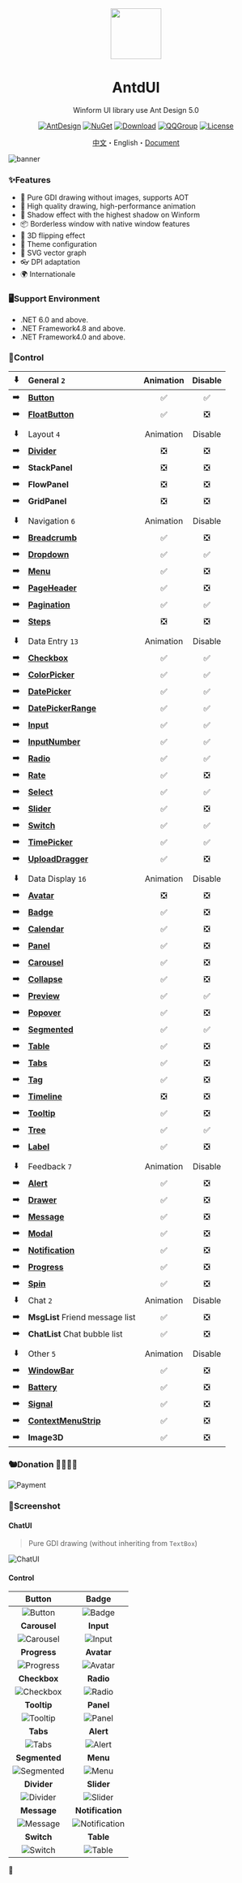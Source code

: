 <div align="center">

<img height="100" src="src/logo.png">

<h1>AntdUI</h1>

Winform UI library use Ant Design 5.0

[![AntDesign](https://img.shields.io/badge/AntDesign%20-5.0-1677ff?style=for-the-badge&logo=antdesign)](https://ant-design.antgroup.com/components/overview-cn)
[![NuGet](https://img.shields.io/nuget/v/AntdUI.svg?style=for-the-badge&label=AntdUI&logo=nuget)](https://www.nuget.org/packages/AntdUI)
[![Download](https://img.shields.io/nuget/dt/antdui?style=for-the-badge)](https://www.nuget.org/packages/AntdUI)
[![QQGroup](https://img.shields.io/badge/QQ%20Group-328884096-f74658?style=for-the-badge&logo=tencentqq)](https://qm.qq.com/cgi-bin/qm/qr?k=ZfuHy4LqYC57DYTWAUWkQD9EjdVfvx3y&jump_from=webapi&authKey=4sAgZN0XlFHx+4MW9PdkiGgg435QfKcQdu5lKi1Fp4PP0O+DL6NaKAcV8ybCLM97)
[![License](https://img.shields.io/badge/license-Apache%202.0-4EB1BA.svg?style=for-the-badge)](http://www.apache.org/licenses/LICENSE-2.0)

[中文](README.md)・English・[Document](https://gitee.com/antdui/AntdUI/wikis)

</div>

![banner](screenshot/Pre/banner-en.png?raw=true)

### ✨Features

- 🌈 Pure GDI drawing without images, supports AOT
- 🎨 High quality drawing, high-performance animation
- 🚀 Shadow effect with the highest shadow on Winform
- 📦 Borderless window with native window features
- 💎 3D flipping effect
- 👚 Theme configuration
- 🦜 SVG vector graph
- 👓 DPI adaptation
- 🌍 Internationale

### 🖥Support Environment

- .NET 6.0 and above.
- .NET Framework4.8 and above.
- .NET Framework4.0 and above.

### 🌴Control

⬇️| General `2` | Animation | Disable |
:---:|:--|:--:|:--:|
➡️| [**Button**](https://gitee.com/antdui/AntdUI/wikis/控件/Button) | ✅ | ✅ |
➡️| [**FloatButton**](https://gitee.com/antdui/AntdUI/wikis/控件/FloatButton) | ✅ | ❎ |
||||
⬇️| Layout `4` | Animation | Disable |
➡️| [**Divider**](https://gitee.com/antdui/AntdUI/wikis/控件/Divider) | ❎ | ❎ |
➡️| **StackPanel** | ❎ | ❎ |
➡️| **FlowPanel** | ❎ | ❎ |
➡️| **GridPanel** | ❎ | ❎ |
||||
⬇️| Navigation `6` | Animation | Disable |
➡️| [**Breadcrumb**](https://gitee.com/antdui/AntdUI/wikis/控件/Breadcrumb) | ✅ | ❎ |
➡️| [**Dropdown**](https://gitee.com/antdui/AntdUI/wikis/控件/Dropdown) | ✅ | ✅ |
➡️| [**Menu**](https://gitee.com/antdui/AntdUI/wikis/控件/Menu) | ✅ | ❎ |
➡️| [**PageHeader**](https://gitee.com/antdui/AntdUI/wikis/控件/PageHeader) | ✅ | ❎ |
➡️| [**Pagination**](https://gitee.com/antdui/AntdUI/wikis/控件/Pagination) | ✅ | ✅ |
➡️| [**Steps**](https://gitee.com/antdui/AntdUI/wikis/控件/Steps) | ❎ | ❎ |
||||
⬇️| Data Entry `13` | Animation | Disable |
➡️| [**Checkbox**](https://gitee.com/antdui/AntdUI/wikis/控件/Checkbox) | ✅ | ✅ |
➡️| [**ColorPicker**](https://gitee.com/antdui/AntdUI/wikis/控件/ColorPicker) | ✅ | ✅ |
➡️| [**DatePicker**](https://gitee.com/antdui/AntdUI/wikis/控件/DatePicker) | ✅ | ✅ |
➡️| [**DatePickerRange**](https://gitee.com/antdui/AntdUI/wikis/控件/DatePicker#DatePickerRange) | ✅ | ✅ |
➡️| [**Input**](https://gitee.com/antdui/AntdUI/wikis/控件/Input) | ✅ | ✅ |
➡️| [**InputNumber**](https://gitee.com/antdui/AntdUI/wikis/控件/Input#InputNumber) | ✅ | ✅ |
➡️| [**Radio**](https://gitee.com/antdui/AntdUI/wikis/控件/Radio) | ✅ | ✅ |
➡️| [**Rate**](https://gitee.com/antdui/AntdUI/wikis/控件/Rate) | ✅ | ❎ |
➡️| [**Select**](https://gitee.com/antdui/AntdUI/wikis/控件/Select) | ✅ | ✅ |
➡️| [**Slider**](https://gitee.com/antdui/AntdUI/wikis/控件/Slider) | ✅ | ❎ |
➡️| [**Switch**](https://gitee.com/antdui/AntdUI/wikis/控件/Switch) | ✅ | ✅ |
➡️| [**TimePicker**](https://gitee.com/antdui/AntdUI/wikis/控件/TimePicker) | ✅ | ✅ |
➡️| [**UploadDragger**](https://gitee.com/antdui/AntdUI/wikis/控件/UploadDragger) | ✅ | ❎ |
||||
⬇️| Data Display `16` | Animation | Disable |
➡️| [**Avatar**](https://gitee.com/antdui/AntdUI/wikis/控件/Avatar) | ❎ | ❎ |
➡️| [**Badge**](https://gitee.com/antdui/AntdUI/wikis/控件/Badge) | ✅ | ❎ |
➡️| [**Calendar**](https://gitee.com/antdui/AntdUI/wikis/控件/Calendar) | ✅ | ❎ |
➡️| [**Panel**](https://gitee.com/antdui/AntdUI/wikis/控件/Panel) | ✅ | ❎ |
➡️| [**Carousel**](https://gitee.com/antdui/AntdUI/wikis/控件/Carousel) | ✅ | ❎ |
➡️| [**Collapse**](https://gitee.com/antdui/AntdUI/wikis/控件/Collapse) | ✅ | ❎ |
➡️| [**Preview**](https://gitee.com/antdui/AntdUI/wikis/控件/Preview) | ✅ | ✅ |
➡️| [**Popover**](https://gitee.com/antdui/AntdUI/wikis/控件/Popover) | ✅ | ❎ |
➡️| [**Segmented**](https://gitee.com/antdui/AntdUI/wikis/控件/Segmented) | ✅ | ✅ |
➡️| [**Table**](https://gitee.com/antdui/AntdUI/wikis/控件/Table) | ✅ | ❎ |
➡️| [**Tabs**](https://gitee.com/antdui/AntdUI/wikis/控件/Tabs) | ✅ | ❎ |
➡️| [**Tag**](https://gitee.com/antdui/AntdUI/wikis/控件/Tag) | ✅ | ❎ |
➡️| [**Timeline**](https://gitee.com/antdui/AntdUI/wikis/控件/Timeline) | ❎ | ❎ |
➡️| [**Tooltip**](https://gitee.com/antdui/AntdUI/wikis/控件/Tooltip) | ✅ | ❎ |
➡️| [**Tree**](https://gitee.com/antdui/AntdUI/wikis/控件/Tree) | ✅ | ✅ |
➡️| [**Label**](https://gitee.com/antdui/AntdUI/wikis/控件/Label) | ✅ | ❎ |
||||
⬇️| Feedback `7` | Animation | Disable |
➡️| [**Alert**](https://gitee.com/antdui/AntdUI/wikis/控件/Alert) | ✅ | ❎ |
➡️| [**Drawer**](https://gitee.com/antdui/AntdUI/wikis/控件/Drawer) | ✅ | ❎ |
➡️| [**Message**](https://gitee.com/antdui/AntdUI/wikis/控件/Message) | ✅ | ❎ |
➡️| [**Modal**](https://gitee.com/antdui/AntdUI/wikis/控件/Modal) | ✅ | ❎ |
➡️| [**Notification**](https://gitee.com/antdui/AntdUI/wikis/控件/Notification) | ✅ | ❎ |
➡️| [**Progress**](https://gitee.com/antdui/AntdUI/wikis/控件/Progress) | ✅ | ❎ |
➡️| [**Spin**](https://gitee.com/antdui/AntdUI/wikis/控件/Spin) | ✅ | ❎ |
⬇️| Chat `2` | Animation | Disable |
➡️| **MsgList** Friend message list | ✅ | ❎ |
➡️| **ChatList** Chat bubble list | ✅ | ❎ |
||||
⬇️| Other `5` | Animation | Disable |
➡️| [**WindowBar**](https://gitee.com/antdui/AntdUI/wikis/控件/WindowBar) | ✅ | ❎ |
➡️| [**Battery**](https://gitee.com/antdui/AntdUI/wikis/控件/Battery) | ✅ | ❎ |
➡️| [**Signal**](https://gitee.com/antdui/AntdUI/wikis/控件/Signal) | ✅ | ❎ |
➡️| [**ContextMenuStrip**](https://gitee.com/antdui/AntdUI/wikis/控件/ContextMenuStrip) | ✅ | ❎ |
➡️| **Image3D** | ✅ | ❎ |

### 🐿️Donation 🥣💲🐖👚
![Payment](screenshot/Pre/Payment.png?raw=true)

### 🎨Screenshot

#### ChatUI

> Pure GDI drawing (without inheriting from `TextBox`)

![ChatUI](screenshot/ChatUI.gif?raw=true)

#### Control

| **Button** | **Badge** |
| :--: | :--: |
| ![Button](screenshot/Button.gif?raw=true) | ![Badge](screenshot/Badge.gif?raw=true) |
| **Carousel** | **Input** |
| ![Carousel](screenshot/Carousel.gif?raw=true) | ![Input](screenshot/Input.gif?raw=true) |
| **Progress** | **Avatar** |
| ![Progress](screenshot/Progress.gif?raw=true) | ![Avatar](screenshot/Avatar.gif?raw=true) |
| **Checkbox** | **Radio** |
| ![Checkbox](screenshot/Checkbox.gif?raw=true) | ![Radio](screenshot/Radio.gif?raw=true) |
| **Tooltip** | **Panel** |
| ![Tooltip](screenshot/Tooltip.gif?raw=true) | ![Panel](screenshot/Panel.gif?raw=true) |
| **Tabs** | **Alert** |
| ![Tabs](screenshot/Tabs.gif?raw=true) | ![Alert](screenshot/Alert.gif?raw=true) |
| **Segmented** | **Menu** |
| ![Segmented](screenshot/Segmented.gif?raw=true) | ![Menu](screenshot/Menu.gif?raw=true) |
| **Divider** | **Slider** |
| ![Divider](screenshot/Divider.gif?raw=true) | ![Slider](screenshot/Slider.gif?raw=true) |
| **Message** | **Notification** |
| ![Message](screenshot/Message.gif?raw=true) | ![Notification](screenshot/Notification.gif?raw=true) |
| **Switch** | **Table** |
| ![Switch](screenshot/Switch.gif?raw=true) | ![Table](screenshot/Table.gif?raw=true) |

🦦